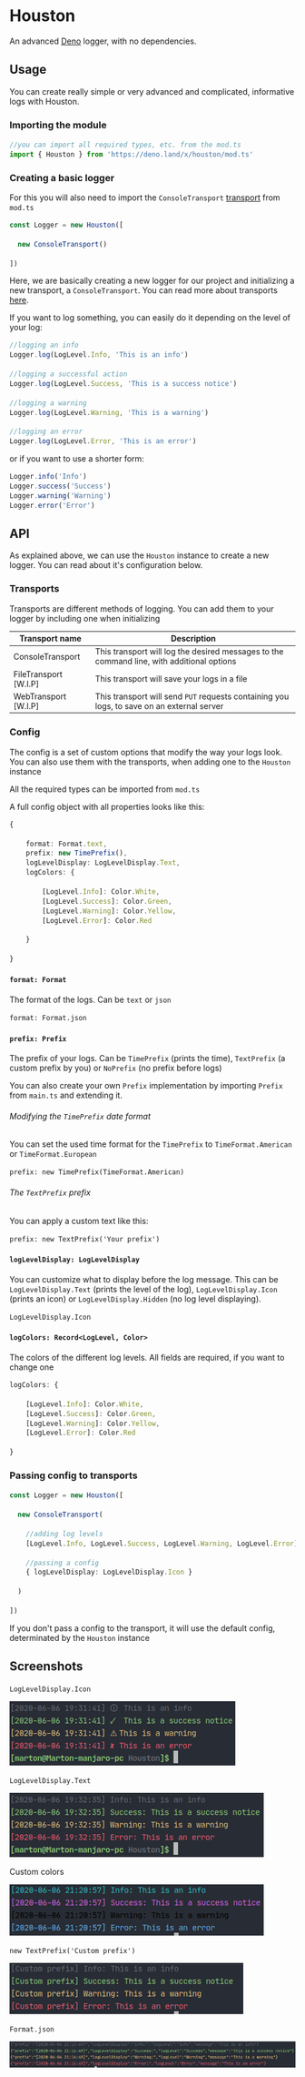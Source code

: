 # Houston
An advanced [Deno](https://deno.land) logger, with no dependencies.

## Usage
You can create really simple or very advanced and complicated, informative logs with Houston.

### Importing the module
```ts
//you can import all required types, etc. from the mod.ts
import { Houston } from 'https://deno.land/x/houston/mod.ts'
```

### Creating a basic logger
For this you will also need to import the `ConsoleTransport` [transport](#transports) from `mod.ts`
```ts
const Logger = new Houston([

  new ConsoleTransport()

])
```
Here, we are basically creating a new logger for our project and initializing a new transport, a `ConsoleTransport`. You can read more about transports [here](#transports).

If you want to log something, you can easily do it depending on the level of your log:
```ts
//logging an info
Logger.log(LogLevel.Info, 'This is an info')

//logging a successful action
Logger.log(LogLevel.Success, 'This is a success notice')

//logging a warning
Logger.log(LogLevel.Warning, 'This is a warning')

//logging an error
Logger.log(LogLevel.Error, 'This is an error')
```

or if you want to use a shorter form:

```ts
Logger.info('Info')
Logger.success('Success')
Logger.warning('Warning')
Logger.error('Error')
```

## API
As explained above, we can use the `Houston` instance to create a new logger. You can read about it's configuration below.

### Transports
Transports are different methods of logging. You can add them to your logger by including one when initializing

|   Transport name       |   Description |
|------------------------|---------------|
|   ConsoleTransport     |  This transport will log the desired messages to the command line, with additional options   |
|   FileTransport [W.I.P]|  This transport will save your logs in a file    |
|   WebTransport [W.I.P] |  This transport will send `PUT` requests containing you logs, to save on an external server  |

### Config
The config is a set of custom options that modify the way your logs look. You can also use them with the transports, when adding one to the `Houston` instance

All the required types can be imported from `mod.ts`

A full config object with all properties looks like this:
```ts
{

    format: Format.text,
    prefix: new TimePrefix(),
    logLevelDisplay: LogLevelDisplay.Text,
    logColors: {
    
        [LogLevel.Info]: Color.White,
        [LogLevel.Success]: Color.Green,
        [LogLevel.Warning]: Color.Yellow,
        [LogLevel.Error]: Color.Red
    
    }

}
```

#### `format: Format`
The format of the logs. Can be `text` or `json`

`format: Format.json`

#### `prefix: Prefix`
The prefix of your logs. Can be `TimePrefix` (prints the time), `TextPrefix` (a custom prefix by you) or `NoPrefix` (no prefix before logs)

You can also create your own `Prefix` implementation by importing `Prefix` from `main.ts` and extending it.

###### Modifying the `TimePrefix` date format
You can set the used time format for the `TimePrefix` to `TimeFormat.American` or `TimeFormat.European`

`prefix: new TimePrefix(TimeFormat.American)`

###### The `TextPrefix` prefix
You can apply a custom text like this:

`prefix: new TextPrefix('Your prefix')`

#### `logLevelDisplay: LogLevelDisplay`
You can customize what to display before the log message. This can be `LogLevelDisplay.Text` (prints the level of the log), `LogLevelDisplay.Icon` (prints an icon) or `LogLevelDisplay.Hidden` (no log level displaying).

`LogLevelDisplay.Icon`

#### `logColors: Record<LogLevel, Color>`
The colors of the different log levels. All fields are required, if you want to change one

```ts
logColors: {

    [LogLevel.Info]: Color.White,
    [LogLevel.Success]: Color.Green,
    [LogLevel.Warning]: Color.Yellow,
    [LogLevel.Error]: Color.Red

}
```

### Passing config to transports
```ts
const Logger = new Houston([

  new ConsoleTransport(

    //adding log levels
    [LogLevel.Info, LogLevel.Success, LogLevel.Warning, LogLevel.Error],
    
    //passing a config
    { logLevelDisplay: LogLevelDisplay.Icon }
  
  )

])
```
If you don't pass a config to the transport, it will use the default config, determinated by the `Houston` instance

## Screenshots
`LogLevelDisplay.Icon`

![withIcons](./screenshots/logs_with_icons.png)

`LogLevelDisplay.Text`

![withLabels](./screenshots/logs_with_labels.png)

Custom colors

![customColors](./screenshots/custom_colors.png)

`new TextPrefix('Custom prefix')`

![customPrefix](./screenshots/custom_prefix.png)

`Format.json`

![format](./screenshots/json_format.png)